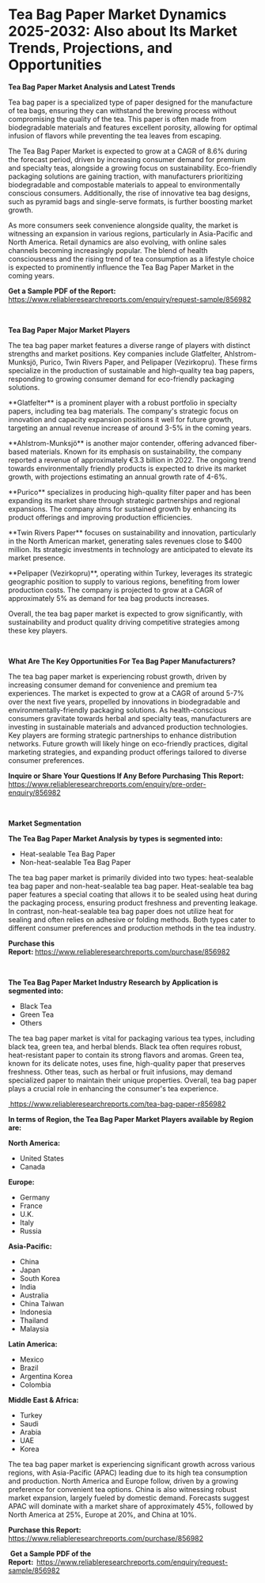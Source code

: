<p><h1>Tea Bag Paper Market Dynamics 2025-2032: Also about Its Market Trends, Projections, and Opportunities</h1></p><p><strong>Tea Bag Paper Market Analysis and Latest Trends</strong></p>
<p><p>Tea bag paper is a specialized type of paper designed for the manufacture of tea bags, ensuring they can withstand the brewing process without compromising the quality of the tea. This paper is often made from biodegradable materials and features excellent porosity, allowing for optimal infusion of flavors while preventing the tea leaves from escaping.</p><p>The Tea Bag Paper Market is expected to grow at a CAGR of 8.6% during the forecast period, driven by increasing consumer demand for premium and specialty teas, alongside a growing focus on sustainability. Eco-friendly packaging solutions are gaining traction, with manufacturers prioritizing biodegradable and compostable materials to appeal to environmentally conscious consumers. Additionally, the rise of innovative tea bag designs, such as pyramid bags and single-serve formats, is further boosting market growth. </p><p>As more consumers seek convenience alongside quality, the market is witnessing an expansion in various regions, particularly in Asia-Pacific and North America. Retail dynamics are also evolving, with online sales channels becoming increasingly popular. The blend of health consciousness and the rising trend of tea consumption as a lifestyle choice is expected to prominently influence the Tea Bag Paper Market in the coming years.</p></p>
<p><strong>Get a Sample PDF of the Report:&nbsp;</strong> <a href="https://www.reliableresearchreports.com/enquiry/request-sample/856982?utm_campaign=1558&utm_medium=2&utm_source=Github&utm_content=ia&utm_term=15042025&utm_id=tea-bag-paper">https://www.reliableresearchreports.com/enquiry/request-sample/856982</a></p>
<p>&nbsp;</p>
<p><strong>Tea Bag Paper Major Market Players</strong></p>
<p><p>The tea bag paper market features a diverse range of players with distinct strengths and market positions. Key companies include Glatfelter, Ahlstrom-Munksjö, Purico, Twin Rivers Paper, and Pelipaper (Vezirkopru). These firms specialize in the production of sustainable and high-quality tea bag papers, responding to growing consumer demand for eco-friendly packaging solutions.</p><p>**Glatfelter** is a prominent player with a robust portfolio in specialty papers, including tea bag materials. The company's strategic focus on innovation and capacity expansion positions it well for future growth, targeting an annual revenue increase of around 3-5% in the coming years.</p><p>**Ahlstrom-Munksjö** is another major contender, offering advanced fiber-based materials. Known for its emphasis on sustainability, the company reported a revenue of approximately €3.3 billion in 2022. The ongoing trend towards environmentally friendly products is expected to drive its market growth, with projections estimating an annual growth rate of 4-6%.</p><p>**Purico** specializes in producing high-quality filter paper and has been expanding its market share through strategic partnerships and regional expansions. The company aims for sustained growth by enhancing its product offerings and improving production efficiencies.</p><p>**Twin Rivers Paper** focuses on sustainability and innovation, particularly in the North American market, generating sales revenues close to $400 million. Its strategic investments in technology are anticipated to elevate its market presence.</p><p>**Pelipaper (Vezirkopru)**, operating within Turkey, leverages its strategic geographic position to supply to various regions, benefiting from lower production costs. The company is projected to grow at a CAGR of approximately 5% as demand for tea bag products increases.</p><p>Overall, the tea bag paper market is expected to grow significantly, with sustainability and product quality driving competitive strategies among these key players.</p></p>
<p>&nbsp;</p>
<p><strong>What Are The Key Opportunities For Tea Bag Paper Manufacturers?</strong></p>
<p><p>The tea bag paper market is experiencing robust growth, driven by increasing consumer demand for convenience and premium tea experiences. The market is expected to grow at a CAGR of around 5-7% over the next five years, propelled by innovations in biodegradable and environmentally-friendly packaging solutions. As health-conscious consumers gravitate towards herbal and specialty teas, manufacturers are investing in sustainable materials and advanced production technologies. Key players are forming strategic partnerships to enhance distribution networks. Future growth will likely hinge on eco-friendly practices, digital marketing strategies, and expanding product offerings tailored to diverse consumer preferences.</p></p>
<p><strong>Inquire or Share Your Questions If Any Before Purchasing This Report:</strong> <a href="https://www.reliableresearchreports.com/enquiry/pre-order-enquiry/856982?utm_campaign=1558&utm_medium=2&utm_source=Github&utm_content=ia&utm_term=15042025&utm_id=tea-bag-paper">https://www.reliableresearchreports.com/enquiry/pre-order-enquiry/856982</a></p>
<p>&nbsp;</p>
<p><strong>Market Segmentation</strong></p>
<p><strong>The Tea Bag Paper Market Analysis by types is segmented into:</strong></p>
<p><ul><li>Heat-sealable Tea Bag Paper</li><li>Non-heat-sealable Tea Bag Paper</li></ul></p>
<p><p>The tea bag paper market is primarily divided into two types: heat-sealable tea bag paper and non-heat-sealable tea bag paper. Heat-sealable tea bag paper features a special coating that allows it to be sealed using heat during the packaging process, ensuring product freshness and preventing leakage. In contrast, non-heat-sealable tea bag paper does not utilize heat for sealing and often relies on adhesive or folding methods. Both types cater to different consumer preferences and production methods in the tea industry.</p></p>
<p><strong>Purchase this Report:&nbsp;</strong><a href="https://www.reliableresearchreports.com/purchase/856982?utm_campaign=1558&utm_medium=2&utm_source=Github&utm_content=ia&utm_term=15042025&utm_id=tea-bag-paper">https://www.reliableresearchreports.com/purchase/856982</a></p>
<p>&nbsp;</p>
<p><strong>The Tea Bag Paper Market Industry Research by Application is segmented into:</strong></p>
<p><ul><li>Black Tea</li><li>Green Tea</li><li>Others</li></ul></p>
<p><p>The tea bag paper market is vital for packaging various tea types, including black tea, green tea, and herbal blends. Black tea often requires robust, heat-resistant paper to contain its strong flavors and aromas. Green tea, known for its delicate notes, uses fine, high-quality paper that preserves freshness. Other teas, such as herbal or fruit infusions, may demand specialized paper to maintain their unique properties. Overall, tea bag paper plays a crucial role in enhancing the consumer's tea experience.</p></p>
<p><a href="https://www.reliableresearchreports.com/tea-bag-paper-r856982?utm_campaign=1558&utm_medium=2&utm_source=Github&utm_content=ia&utm_term=15042025&utm_id=tea-bag-paper">&nbsp;https://www.reliableresearchreports.com/tea-bag-paper-r856982</a></p>
<p><strong>In terms of Region, the Tea Bag Paper Market Players available by Region are:</strong></p>
<p>
    <p> <strong> North America: </strong>
        <ul>
            <li>United States</li>
            <li>Canada</li>
        </ul>
        </p> 
    <p> <strong> Europe: </strong>
        <ul>
            <li>Germany</li>
            <li>France</li>
            <li>U.K.</li>
            <li>Italy</li>
            <li>Russia</li>
        </ul>
        </p> 
    <p> <strong> Asia-Pacific: </strong>
        <ul>
            <li>China</li>
            <li>Japan</li>
            <li>South Korea</li>
            <li>India</li>
            <li>Australia</li>
            <li>China Taiwan</li>
            <li>Indonesia</li>
            <li>Thailand</li>
            <li>Malaysia</li>
        </ul>
        </p> 
    <p> <strong> Latin America: </strong>
        <ul>
            <li>Mexico</li>
            <li>Brazil</li>
            <li>Argentina Korea</li>
            <li>Colombia</li>
        </ul>
        </p> 
    <p> <strong> Middle East & Africa: </strong>
        <ul>
            <li>Turkey</li>
            <li>Saudi</li>
            <li>Arabia</li>
            <li>UAE</li>
            <li>Korea</li>
        </ul>
    </p>
    </p>
<p><p>The tea bag paper market is experiencing significant growth across various regions, with Asia-Pacific (APAC) leading due to its high tea consumption and production. North America and Europe follow, driven by a growing preference for convenient tea options. China is also witnessing robust market expansion, largely fueled by domestic demand. Forecasts suggest APAC will dominate with a market share of approximately 45%, followed by North America at 25%, Europe at 20%, and China at 10%.</p></p>
<p><strong>Purchase this Report: </strong><a href="https://www.reliableresearchreports.com/purchase/856982?utm_campaign=1558&utm_medium=2&utm_source=Github&utm_content=ia&utm_term=15042025&utm_id=tea-bag-paper">https://www.reliableresearchreports.com/purchase/856982</a></p>
<p>&nbsp;<strong>Get a Sample PDF of the Report:&nbsp;&nbsp;</strong><a href="https://www.reliableresearchreports.com/enquiry/request-sample/856982?utm_campaign=1558&utm_medium=2&utm_source=Github&utm_content=ia&utm_term=15042025&utm_id=tea-bag-paper">https://www.reliableresearchreports.com/enquiry/request-sample/856982</a></p>
<p><strong></strong></p>
<p><p></p><p></p><p></p></p>